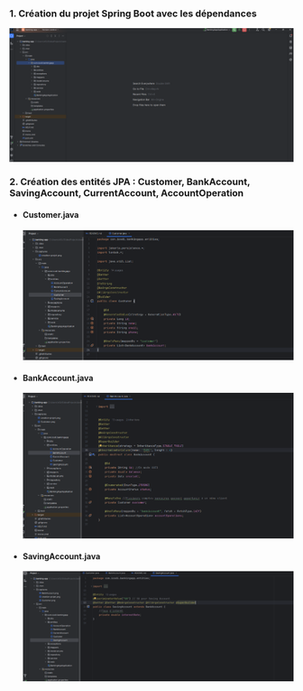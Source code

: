 <h3>1. Création du projet Spring Boot avec les dépendances</h3>
<img src="captures/creation-projet.png">
<br/>

<h3>2. Création des entités JPA : Customer, BankAccount, SavingAccount, CurrentAccount, AccountOperation</h3>
<ul>
<li><h4>Customer.java</h4></li>
<img src="captures/Customer.png">
<li><h4>BankAccount.java</h4></li>
<img src="captures/BankAccount.png">
<li><h4>SavingAccount.java</h4></li>
<img src="captures/SavingAccount.png">
</ul>

